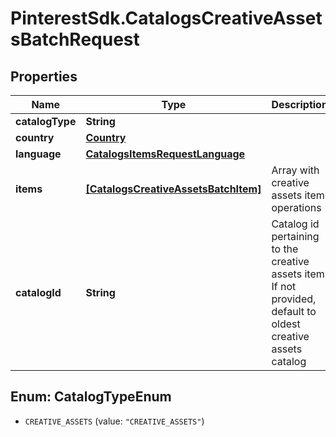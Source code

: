 # PinterestSdk.CatalogsCreativeAssetsBatchRequest

## Properties

Name | Type | Description | Notes
------------ | ------------- | ------------- | -------------
**catalogType** | **String** |  | 
**country** | [**Country**](Country.md) |  | 
**language** | [**CatalogsItemsRequestLanguage**](CatalogsItemsRequestLanguage.md) |  | 
**items** | [**[CatalogsCreativeAssetsBatchItem]**](CatalogsCreativeAssetsBatchItem.md) | Array with creative assets item operations | 
**catalogId** | **String** | Catalog id pertaining to the creative assets item. If not provided, default to oldest creative assets catalog | [optional] 



## Enum: CatalogTypeEnum


* `CREATIVE_ASSETS` (value: `"CREATIVE_ASSETS"`)




